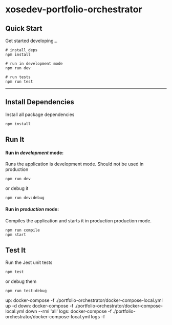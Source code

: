 # xosedev-portfolio-orchestrator

## Quick Start

Get started developing...

```shell
# install deps
npm install

# run in development mode
npm run dev

# run tests
npm run test
```

---

## Install Dependencies

Install all package dependencies

```shell
npm install
```

## Run It

#### Run in _development_ mode:

Runs the application is development mode. Should not be used in production

```shell
npm run dev
```

or debug it

```shell
npm run dev:debug
```

#### Run in _production_ mode:

Compiles the application and starts it in production production mode.

```shell
npm run compile
npm start
```

## Test It

Run the Jest unit tests

```shell
npm test
```

or debug them

```shell
npm run test:debug
```

up:
	docker-compose -f ./portfolio-orchestrator/docker-compose-local.yml up -d
down:
	docker-compose -f ./portfolio-orchestrator/docker-compose-local.yml down --rmi 'all'
logs:
	docker-compose -f ./portfolio-orchestrator/docker-compose-local.yml logs -f
